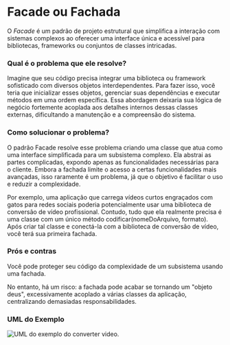# Facade ou Fachada
O _Facade_ é um padrão de projeto estrutural que simplifica a interação com sistemas complexos ao oferecer uma interface única e acessível para bibliotecas, frameworks ou conjuntos de classes intricadas.
### Qual é o problema que ele resolve?
Imagine que seu código precisa integrar uma biblioteca ou framework sofisticado com diversos objetos interdependentes. Para fazer isso, você teria que inicializar esses objetos, gerenciar suas dependências e executar métodos em uma ordem específica. Essa abordagem deixaria sua lógica de negócio fortemente acoplada aos detalhes internos dessas classes externas, dificultando a manutenção e a compreensão do sistema.
### Como solucionar o problema?
O padrão Facade resolve esse problema criando uma classe que atua como uma interface simplificada para um subsistema complexo. Ela abstrai as partes complicadas, expondo apenas as funcionalidades necessárias para o cliente. Embora a fachada limite o acesso a certas funcionalidades mais avançadas, isso raramente é um problema, já que o objetivo é facilitar o uso e reduzir a complexidade.

Por exemplo, uma aplicação que carrega vídeos curtos engraçados com gatos para redes sociais poderia potencialmente usar uma biblioteca de conversão de vídeo profissional. Contudo, tudo que ela realmente precisa é uma classe com um único método codificar(nomeDoArquivo, formato). Após criar tal classe e conectá-la com a biblioteca de conversão de vídeo, você terá sua primeira fachada.
### Prós e contras
Você pode proteger seu código da complexidade de um subsistema usando uma fachada.

No entanto, há um risco: a fachada pode acabar se tornando um "objeto deus", excessivamente acoplado a várias classes da aplicação, centralizando demasiadas responsabilidades.
### UML do Exemplo
![UML do exemplo do converter video.](https://refactoring.guru/images/patterns/diagrams/facade/example.png)